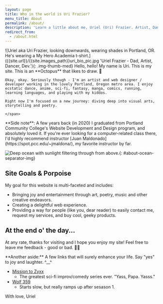 ```yaml
---
layout: page
title: Who in the world is Uri Frazier?
menu_title: About
permalink: /about/
description: 'Learn a little about me, Uriel (Uri) Frazier. Artist, Dancer, Dev, Dad, Octopus lover...'
redirect_from:
  - /about.html
---
```

<p class='flex-container'>
    <span markdown=1>
        ![Uriel aka Uri Frazier, looking downwards, wearing shades in Portland, OR. He's wearing a My Hero Academia t-shirt.]({{site.url}}/{{site.images_path}}uri_bio_pic.jpg 'Uriel Frazier - Dad, Artist, Dancer, Dev.'){: .img-thumb-med}
    </span>    
    <span markdown=1>
    Hello, hello! My name is Uri. This is my site. This is an **Octopus** that likes to draw. 🐙  
  
    Okay, okay. Seriously though - I'm an artist and web designer / developer working in the lovely Portland, Oregon metro area. I enjoy ecstatic dance, anime, sci-fi, fantasy, manga, comics, running, learning languages, and playing with my kiddos.  
  
    Right now I'm focused on a new journey: diving deep into visual arts, storytelling and poetry.

    </span>
</p>

<aside markdown=1> **Side note**: A few years back (in 2020) I graduated from Portland Community College's Website Development and Design program, and absolutely loved it. If you're ever looking for a computer-related class there, I'd highly recommend instructor [Juan Maldonado](https://spot.pcc.edu/~jmaldona/), my favorite instructor by far.
</aside>

![Deep ocean with sunlight filtering through from above.]({{site.url}}/{{site.images_path}}pexels-blaque-x-932638-small.jpg){: #about-ocean-separator-img}

## Site Goals & Porpoise

My goal for this website is multi-faceted and includes:
- Bringing joy and entertainment through art, poetry, music and other creative endeavors.
- Creating a delightful web experience.
- Providing a way for people (like you, dear reader) to easily contact me, request my services, and buy cool, geeky products.

## At the end o' the day...

At any rate, thanks for visiting and I hope you enjoy my site! Feel free to leave me feedback - good or bad. 🫣😁

<aside markdown=1>
**Another aside:** A few links that will surely enhance your life. Say "yes" to joy and laughter. ^__^

- [Mission to Zyxx](https://missiontozyxx.space)
    - The greatest sci-fi improv/comedy series ever. "Yass, Papa. Yasss."
- [Wolf 359](https://wolf359.fm/)
    - Starts slow, but really ramps up after sesason 1.
</aside>

<div markdown=1 id='signature-box'>
With love, <span id='signature'>Uriel</span>
</div>
